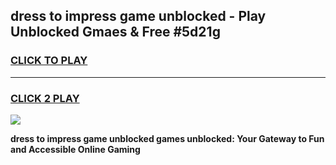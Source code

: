 
## dress to impress game unblocked - Play Unblocked Gmaes & Free #5d21g
<h3>
<a href="https://premium.freeplayer.one?title=dress_to_impress_game_unblocked&ref=01M">CLICK TO PLAY</a></h3>
<hr>

<h3>
<a href="https://premium.freeplayer.one?title=dress_to_impress_game_unblocked&ref=01M">CLICK 2 PLAY</a>
  
</h3>

<a href="https://premium.freeplayer.one?title=dress_to_impress_game_unblocked&ref=01M"><img src="https://clearcache.store/games.png"></a>


**dress to impress game unblocked games unblocked: Your Gateway to Fun and Accessible Online Gaming**
